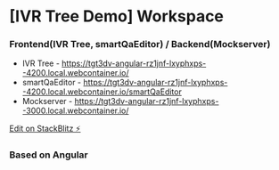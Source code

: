 # [IVR Tree Demo] Workspace

### Frontend(IVR Tree, smartQaEditor) / Backend(Mockserver)

-   IVR Tree - https://tgt3dv-angular-rz1jnf-lxyphxps--4200.local.webcontainer.io/
-   smartQaEditor - https://tgt3dv-angular-rz1jnf-lxyphxps--4200.local.webcontainer.io/smartQaEditor
-   Mockserver - https://tgt3dv-angular-rz1jnf-lxyphxps--3000.local.webcontainer.io/

[Edit on StackBlitz ⚡️](https://stackblitz.com/edit/tgt3dv-angular-rz1jnf)

### Based on Angular
